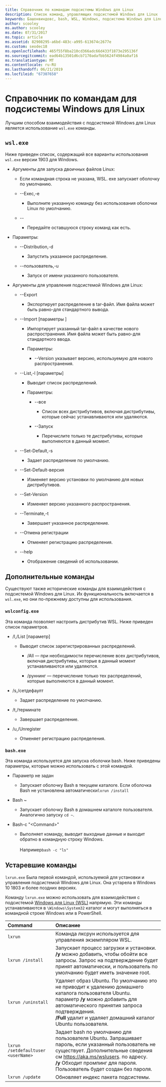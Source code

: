 ```yaml
---
title: Справочник по командам подсистемы Windows для Linux
description: Список команд, управляющих подсистемой Windows для Linux
keywords: Башонвиндовс, bash, WSL, Windows, подсистема Windows для Linux, виндовссубсистем, Ubuntu
author: scooley
ms.author: scooley
ms.date: 07/31/2017
ms.topic: article
ms.assetid: 82908295-a6bd-483c-a995-613674c2677e
ms.custom: seodec18
ms.openlocfilehash: 465f55f8ba210cd366adc66d433f1873e295136f
ms.sourcegitcommit: ead64b13501d6cb7170adafbb5624f4984a0af16
ms.translationtype: MT
ms.contentlocale: ru-RU
ms.lasthandoff: 06/21/2019
ms.locfileid: "67307658"
---
```

# <a name="command-reference-for-windows-subsystem-for-linux"></a>Справочник по командам для подсистемы Windows для Linux

Лучшим способом взаимодействия с подсистемой Windows для Linux является использование `wsl.exe` команды. 

## `wsl.exe` 

Ниже приведен список, содержащий все варианты использования `wsl.exe` версии 1903 для Windows.

* Аргументы для запуска двоичных файлов Linux:

    * Если командная строка не указана, WSL. exe запускает оболочку по умолчанию.

    * --Exec,-e<CommandLine>
        * Выполните указанную команду без использования оболочки Linux по умолчанию.

    * --
        * Передайте оставшуюся строку команд как есть.

* Параметры:
    * --Distribution,-d<Distro>
        * Запустить указанное распределение.

    * --пользователь,-u<UserName>
        * Запуск от имени указанного пользователя.

* Аргументы для управления подсистемой Windows для Linux:

    * --Export <Distro><FileName>
        * Экспортирует распределение в tar-файл.
        Имя файла может быть равно-для стандартного вывода.

    * --Import <Distro> <InstallLocation>[параметры <FileName> ]
        * Импортирует указанный tar-файл в качестве нового распространения.
        Имя файла может быть равно-для стандартного ввода.

        * Параметры:
            * --Version <Version> указывает версию, используемую для нового распространения.

    * --List,-l [параметры]
        * Выводит список распределений.

        * Параметры:
            * --все
                * Список всех дистрибутивов, включая дистрибутивы, которые сейчас устанавливаются или удаляются.

            * --Запуск
                * Перечислите только те дистрибутивы, которые выполняются в данный момент.

    * --Set-Default,-s<Distro>
        * Задает распределение по умолчанию.

    * --Set-Default-версия<Version>
        * Изменяет версию установки по умолчанию для новых дистрибутивов.

    * --Set-Version <Distro><Version>
        * Изменяет версию указанного распространения.

    * --Terminate,-t<Distro>
        * Завершает указанное распределение.

    * --Отмена регистрации<Distro>
        * Отменяет регистрацию распределения.

    * --help
        * Отображение сведений об использовании.

## <a name="additional-commands"></a>Дополнительные команды

Существуют также исторические команды для взаимодействия с подсистемой Windows для Linux. Их функциональность включается в `wsl.exe`, но они по-прежнему доступны для использования. 

### `wslconfig.exe`

Эта команда позволяет настроить дистрибутив WSL. Ниже приведен список параметров.

* /l,/List [параметр]
    * Выводит список зарегистрированных распределений.
        * /All — при необходимости перечисление всех дистрибутивов, включая дистрибутивы, которые в данный момент устанавливаются или удаляются.

        * /руннинг — перечисление только тех распределений, которые выполняются в данный момент.

* /s,/сетдефаулт<DistributionName>
    * Задает распределение по умолчанию.

* /t,/терминате<DistributionName>
    * Завершает распределение.

* /u,/Unregister<DistributionName>
    * Отменяет регистрацию распределения.

### `bash.exe`

Эта команда используется для запуска оболочки bash. Ниже приведены параметры, которые можно использовать с этой командой.

* Параметр не задан
    * Запускает оболочку Bash в текущем каталоге. Если оболочка Bash не установлена автоматически`lxrun /install`

* Bash ~
    * Запускает оболочку Bash в домашнем каталоге пользователя.  Аналогично запуску `cd ~`.

* Bash-c "&lt;Command&gt;"
    * Выполняет команду, выводит выходные данные и выходит обратно в командную строку Windows. <br/> <br/> Например`bash -c "ls"`

## <a name="deprecated-commands"></a>Устаревшие команды

`lxrun.exe` Была первой командой, используемой для установки и управления подсистемой Windows для Linux. Она устарела в Windows 10 1803 и более поздних версиях.

Команду `lxrun.exe` можно использовать для взаимодействия с подсистемой [Windows для Linux (WSL)](https://msdn.microsoft.com/en-us/commandline/wsl/faq#what-windows-subsystem-for-linux-wsl-) напрямую.  Эти команды устанавливаются в `\Windows\System32` каталог и могут выполняться в командной строке Windows или в PowerShell.

| Command                     | Описание                     |
|:----------------------------|:---------------------------|
| `lxrun`                     | Команда лксрун используется для управления экземпляром WSL. |
| `lxrun /install`            | Запускает процесс загрузки и установки. <br/> **/y** можно добавить, чтобы обойти все запросы.  Запрос на подтверждение будет принят автоматически, и пользователь по умолчанию будет иметь значение root.          |
| `lxrun /uninstall`          | Удаляет образ Ubuntu.  По умолчанию это не приводит к удалению домашнего каталога пользователя Ubuntu. <br/> параметр **/y** можно добавить для автоматического принятия запроса подтверждения. <br/>**/Full** удалит и удаляет домашний каталог Ubuntu пользователя.         |
| `lxrun /setdefaultuser <userName>`     | Задает bash по умолчанию для пользователя Ubuntu. Запрашивает пароль, если указанный пользователь не существует.  Дополнительные сведения см https://aka.ms/wslusers. по адресу. <br/> **/y** Обходит промпинг для пароля.  Пользователь будет создан без пароля.|
| `lxrun /update`            | Обновляет индекс пакета подсистемы.          |
